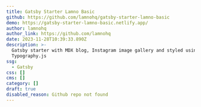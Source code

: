 ```yaml
---
title: Gatsby Starter Lamno Basic
github: https://github.com/lamnohq/gatsby-starter-lamno-basic
demo: https://gatsby-starter-lamno-basic.netlify.app/
author: lamnohq
author_link: https://github.com/lamnohq
date: 2023-11-28T10:39:33.890Z
description: >-
  Gatsby starter with MDX blog, Instagram image gallery and styled using
  Typography.js
ssg:
  - Gatsby
css: []
cms: []
category: []
draft: true
disabled_reason: Github repo not found
---
```

